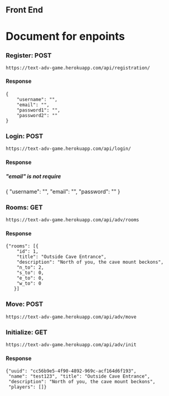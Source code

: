 ## Front End 

# Document for enpoints

### Register: POST
`https://text-adv-game.herokuapp.com/api/registration/`
#### Response
```
{
    "username": "",
    "email": "",
    "password1": "",
    "password2": ""
}
```


### Login: POST
`https://text-adv-game.herokuapp.com/api/login/`
#### Response 
##### "email" is not require 
{
    "username": "",
    "email": "",
    "password": ""
}

### Rooms: GET
`https://text-adv-game.herokuapp.com/api/adv/rooms`
#### Response
```
{"rooms": [{
    "id": 1, 
    "title": "Outside Cave Entrance",
    "description": "North of you, the cave mount beckons", 
    "n_to": 2, 
    "s_to": 0, 
    "e_to": 0,       
    "w_to": 0
   }]
 ```
 
 ### Move: POST
 `https://text-adv-game.herokuapp.com/api/adv/move`
 
 
 ### Initialize: GET
 `https://text-adv-game.herokuapp.com/api/adv/init`
 #### Response
 ```
 {"uuid": "cc56b9e5-4f90-4892-969c-acf164d6f193", 
  "name": "test123", "title": "Outside Cave Entrance", 
  "description": "North of you, the cave mount beckons", 
  "players": []}
  ```
